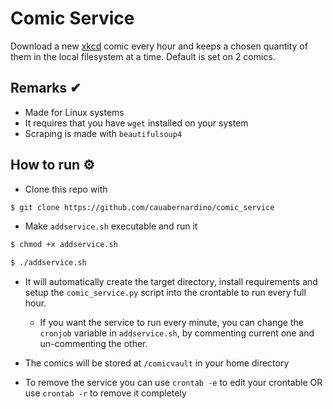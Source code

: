 # Comic Service 

Download a new [xkcd](https://xkcd.com/) comic every hour and keeps a chosen quantity of them in the local filesystem at a time. Default is set on 2 comics.

## Remarks ✔

- Made for Linux systems
- It requires that you have `wget` installed on your system
- Scraping is made with `beautifulsoup4`

## How to run ⚙

- Clone this repo with

```bash
$ git clone https://github.com/cauabernardino/comic_service
```

- Make `addservice.sh` executable and run it
```bash
$ chmod +x addservice.sh

$ ./addservice.sh
```
- It will automatically create the target directory, install requirements and setup the `comic_service.py` script into the crontable to run every full hour.

    -  If you want the service to run every minute, you can change the `cronjob` variable in `addservice.sh`, by commenting current one and un-commenting the other.

- The comics will be stored at `/comicvault` in your home directory

- To remove the service you can use `crontab -e` to edit your crontable OR use `crontab -r` to remove it completely